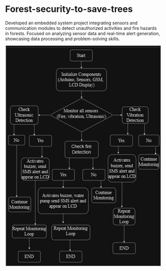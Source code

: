 # Forest-security-to-save-trees
Developed an embedded system project integrating sensors and communication modules to detect unauthorized activities and fire hazards in forests. Focused on analyzing sensor data and real-time alert generation, showcasing data processing and problem-solving skills.
<p align="center">
 <img src="https://github.com/Praveen-reigns/Forest-security-to-save-trees/blob/main/Block%20diagram.jpg" alt="Block Diagram" width="500" />
</p>
